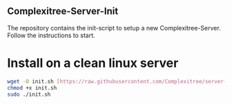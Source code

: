 ## Complexitree-Server-Init

The repository contains the init-script to setup a new Complexitree-Server. Follow the instructions to start.

# Install on a clean linux server

```bash
wget -O init.sh [https://raw.githubusercontent.com/Complexitree/server-init/init.sh](https://raw.githubusercontent.com/Complexitree/server-init/refs/heads/main/init.sh)
chmod +x init.sh
sudo ./init.sh
```
